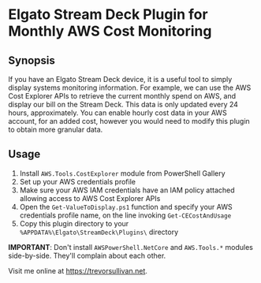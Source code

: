 # Elgato Stream Deck Plugin for Monthly AWS Cost Monitoring 

## Synopsis

If you have an Elgato Stream Deck device, it is a useful tool to simply display systems monitoring information. For example, we can use the AWS Cost Explorer APIs to retrieve the current monthly spend on AWS, and display our bill on the Stream Deck. This data is only updated every 24 hours, approximately. You can enable hourly cost data in your AWS account, for an added cost, however you would need to modify this plugin to obtain more granular data.

## Usage

1. Install `AWS.Tools.CostExplorer` module from PowerShell Gallery
1. Set up your AWS credentials profile
1. Make sure your AWS IAM credentials have an IAM policy attached allowing access to AWS Cost Explorer APIs
1. Open the `Get-ValueToDisplay.ps1` function and specify your AWS credentials profile name, on the line invoking `Get-CECostAndUsage`
1. Copy this plugin directory to your `%APPDATA%\Elgato\StreamDeck\Plugins\` directory

**IMPORTANT**: Don't install `AWSPowerShell.NetCore` and `AWS.Tools.*` modules side-by-side. They'll complain about each other.

Visit me online at https://trevorsullivan.net.
